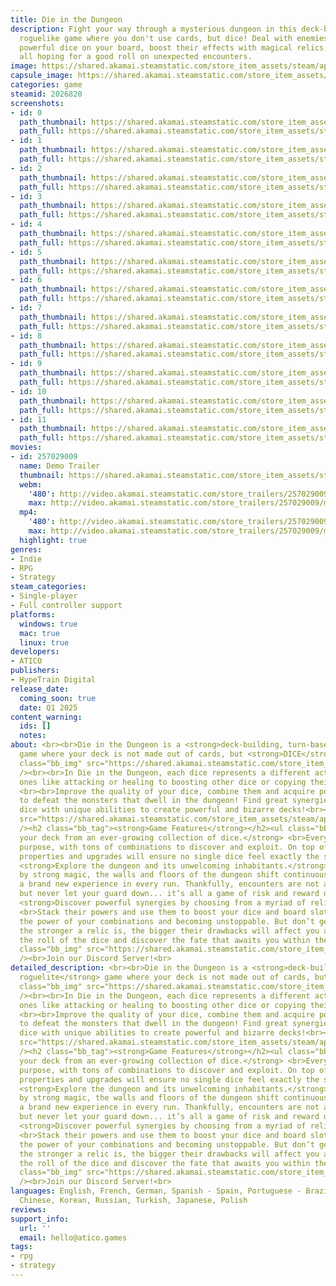 ```yaml
---
title: Die in the Dungeon
description: Fight your way through a mysterious dungeon in this deck-building, turn-based
  roguelike game where you don't use cards, but dice! Deal with enemies by combining
  powerful dice on your board, boost their effects with magical relics, and risk it
  all hoping for a good roll on unexpected encounters.
image: https://shared.akamai.steamstatic.com/store_item_assets/steam/apps/2026820/header.jpg?t=1729271116
capsule_image: https://shared.akamai.steamstatic.com/store_item_assets/steam/apps/2026820/capsule_231x87.jpg?t=1729271116
categories: game
steamid: 2026820
screenshots:
- id: 0
  path_thumbnail: https://shared.akamai.steamstatic.com/store_item_assets/steam/apps/2026820/ss_45194c785c062e6e8b14bc5aaae96ed6e49f2758.600x338.jpg?t=1729271116
  path_full: https://shared.akamai.steamstatic.com/store_item_assets/steam/apps/2026820/ss_45194c785c062e6e8b14bc5aaae96ed6e49f2758.1920x1080.jpg?t=1729271116
- id: 1
  path_thumbnail: https://shared.akamai.steamstatic.com/store_item_assets/steam/apps/2026820/ss_d3e9c4f7e7cc854a47dc3ad1639cca5db279d69e.600x338.jpg?t=1729271116
  path_full: https://shared.akamai.steamstatic.com/store_item_assets/steam/apps/2026820/ss_d3e9c4f7e7cc854a47dc3ad1639cca5db279d69e.1920x1080.jpg?t=1729271116
- id: 2
  path_thumbnail: https://shared.akamai.steamstatic.com/store_item_assets/steam/apps/2026820/ss_b6657969d9ce3f2dda87f42bf64e7d82f93b32cf.600x338.jpg?t=1729271116
  path_full: https://shared.akamai.steamstatic.com/store_item_assets/steam/apps/2026820/ss_b6657969d9ce3f2dda87f42bf64e7d82f93b32cf.1920x1080.jpg?t=1729271116
- id: 3
  path_thumbnail: https://shared.akamai.steamstatic.com/store_item_assets/steam/apps/2026820/ss_2c14ff7ffa640d87ff1f0480f3b27fff79c7a529.600x338.jpg?t=1729271116
  path_full: https://shared.akamai.steamstatic.com/store_item_assets/steam/apps/2026820/ss_2c14ff7ffa640d87ff1f0480f3b27fff79c7a529.1920x1080.jpg?t=1729271116
- id: 4
  path_thumbnail: https://shared.akamai.steamstatic.com/store_item_assets/steam/apps/2026820/ss_f33a12621b271246acb09d0397a9b99d7561bed1.600x338.jpg?t=1729271116
  path_full: https://shared.akamai.steamstatic.com/store_item_assets/steam/apps/2026820/ss_f33a12621b271246acb09d0397a9b99d7561bed1.1920x1080.jpg?t=1729271116
- id: 5
  path_thumbnail: https://shared.akamai.steamstatic.com/store_item_assets/steam/apps/2026820/ss_3335f187c35737d80352e79111eff9fc1318e003.600x338.jpg?t=1729271116
  path_full: https://shared.akamai.steamstatic.com/store_item_assets/steam/apps/2026820/ss_3335f187c35737d80352e79111eff9fc1318e003.1920x1080.jpg?t=1729271116
- id: 6
  path_thumbnail: https://shared.akamai.steamstatic.com/store_item_assets/steam/apps/2026820/ss_02c120589df8d9c7417a1ff4a6f37efa4cd44ab8.600x338.jpg?t=1729271116
  path_full: https://shared.akamai.steamstatic.com/store_item_assets/steam/apps/2026820/ss_02c120589df8d9c7417a1ff4a6f37efa4cd44ab8.1920x1080.jpg?t=1729271116
- id: 7
  path_thumbnail: https://shared.akamai.steamstatic.com/store_item_assets/steam/apps/2026820/ss_52d3ff6f94e6f2ca5b003219235664b3c27f69dd.600x338.jpg?t=1729271116
  path_full: https://shared.akamai.steamstatic.com/store_item_assets/steam/apps/2026820/ss_52d3ff6f94e6f2ca5b003219235664b3c27f69dd.1920x1080.jpg?t=1729271116
- id: 8
  path_thumbnail: https://shared.akamai.steamstatic.com/store_item_assets/steam/apps/2026820/ss_c79d323db2a62ada332b8549258a91cfc7fb4940.600x338.jpg?t=1729271116
  path_full: https://shared.akamai.steamstatic.com/store_item_assets/steam/apps/2026820/ss_c79d323db2a62ada332b8549258a91cfc7fb4940.1920x1080.jpg?t=1729271116
- id: 9
  path_thumbnail: https://shared.akamai.steamstatic.com/store_item_assets/steam/apps/2026820/ss_e96b2add1d9dd47643dff53064878bd6b594954c.600x338.jpg?t=1729271116
  path_full: https://shared.akamai.steamstatic.com/store_item_assets/steam/apps/2026820/ss_e96b2add1d9dd47643dff53064878bd6b594954c.1920x1080.jpg?t=1729271116
- id: 10
  path_thumbnail: https://shared.akamai.steamstatic.com/store_item_assets/steam/apps/2026820/ss_54d0eab710607d139a167226177752b292fbb0be.600x338.jpg?t=1729271116
  path_full: https://shared.akamai.steamstatic.com/store_item_assets/steam/apps/2026820/ss_54d0eab710607d139a167226177752b292fbb0be.1920x1080.jpg?t=1729271116
- id: 11
  path_thumbnail: https://shared.akamai.steamstatic.com/store_item_assets/steam/apps/2026820/ss_c08bf2ee5181aeb8eeaa4ab605c8ebeaeb0b8101.600x338.jpg?t=1729271116
  path_full: https://shared.akamai.steamstatic.com/store_item_assets/steam/apps/2026820/ss_c08bf2ee5181aeb8eeaa4ab605c8ebeaeb0b8101.1920x1080.jpg?t=1729271116
movies:
- id: 257029009
  name: Demo Trailer
  thumbnail: https://shared.akamai.steamstatic.com/store_item_assets/steam/apps/257029009/movie.293x165.jpg?t=1717724320
  webm:
    '480': http://video.akamai.steamstatic.com/store_trailers/257029009/movie480_vp9.webm?t=1717724320
    max: http://video.akamai.steamstatic.com/store_trailers/257029009/movie_max_vp9.webm?t=1717724320
  mp4:
    '480': http://video.akamai.steamstatic.com/store_trailers/257029009/movie480.mp4?t=1717724320
    max: http://video.akamai.steamstatic.com/store_trailers/257029009/movie_max.mp4?t=1717724320
  highlight: true
genres:
- Indie
- RPG
- Strategy
steam_categories:
- Single-player
- Full controller support
platforms:
  windows: true
  mac: true
  linux: true
developers:
- ATICO
publishers:
- HypeTrain Digital
release_date:
  coming_soon: true
  date: Q1 2025
content_warning:
  ids: []
  notes:
about: <br><br>Die in the Dungeon is a <strong>deck-building, turn-based roguelite</strong>
  game where your deck is not made out of cards, but <strong>DICE</strong>!<br><img
  class="bb_img" src="https://shared.akamai.steamstatic.com/store_item_assets/steam/apps/2026820/extras/dicegif.gif?t=1729271116"
  /><br><br>In Die in the Dungeon, each dice represents a different action, from basic
  ones like attacking or healing to boosting other dice or copying their abilities.
  <br><br>Improve the quality of your dice, combine them and acquire powerful relics
  to defeat the monsters that dwell in the dungeon! Find great synergies by combining
  dice with unique abilities to create powerful and bizarre decks!<br><br><img class="bb_img"
  src="https://shared.akamai.steamstatic.com/store_item_assets/steam/apps/2026820/extras/gameplay.gif?t=1729271116"
  /><h2 class="bb_tag"><strong>Game Features</strong></h2><ul class="bb_ul"><li> <strong>Craft
  your deck from an ever-growing collection of dice.</strong> <br>Every dice has its
  purpose, with tons of combinations to discover and exploit. On top of that, special
  properties and upgrades will ensure no single dice feel exactly the same.<br></li><li>
  <strong>Explore the dungeon and its unwelcoming inhabitants.</strong> <br>Forged
  by strong magic, the walls and floors of the dungeon shift continuously, creating
  a brand new experience in every run. Thankfully, encounters are not always hostile,
  but never let your guard down... it’s all a game of risk and reward down here.<br></li><li>
  <strong>Discover powerful synergies by choosing from a myriad of relics.</strong>
  <br>Stack their powers and use them to boost your dice and board slots, multiplying
  the power of your combinations and becoming unstoppable. But don’t get too greedy,
  the stronger a relic is, the bigger their drawbacks will affect you and your deck.</li></ul><strong>Trust
  the roll of the dice and discover the fate that awaits you within the dungeon walls!</strong><br><br><img
  class="bb_img" src="https://shared.akamai.steamstatic.com/store_item_assets/steam/apps/2026820/extras/gameplay.gif?t=1729271116"
  /><br>Join our Discord Server!<br>
detailed_description: <br><br>Die in the Dungeon is a <strong>deck-building, turn-based
  roguelite</strong> game where your deck is not made out of cards, but <strong>DICE</strong>!<br><img
  class="bb_img" src="https://shared.akamai.steamstatic.com/store_item_assets/steam/apps/2026820/extras/dicegif.gif?t=1729271116"
  /><br><br>In Die in the Dungeon, each dice represents a different action, from basic
  ones like attacking or healing to boosting other dice or copying their abilities.
  <br><br>Improve the quality of your dice, combine them and acquire powerful relics
  to defeat the monsters that dwell in the dungeon! Find great synergies by combining
  dice with unique abilities to create powerful and bizarre decks!<br><br><img class="bb_img"
  src="https://shared.akamai.steamstatic.com/store_item_assets/steam/apps/2026820/extras/gameplay.gif?t=1729271116"
  /><h2 class="bb_tag"><strong>Game Features</strong></h2><ul class="bb_ul"><li> <strong>Craft
  your deck from an ever-growing collection of dice.</strong> <br>Every dice has its
  purpose, with tons of combinations to discover and exploit. On top of that, special
  properties and upgrades will ensure no single dice feel exactly the same.<br></li><li>
  <strong>Explore the dungeon and its unwelcoming inhabitants.</strong> <br>Forged
  by strong magic, the walls and floors of the dungeon shift continuously, creating
  a brand new experience in every run. Thankfully, encounters are not always hostile,
  but never let your guard down... it’s all a game of risk and reward down here.<br></li><li>
  <strong>Discover powerful synergies by choosing from a myriad of relics.</strong>
  <br>Stack their powers and use them to boost your dice and board slots, multiplying
  the power of your combinations and becoming unstoppable. But don’t get too greedy,
  the stronger a relic is, the bigger their drawbacks will affect you and your deck.</li></ul><strong>Trust
  the roll of the dice and discover the fate that awaits you within the dungeon walls!</strong><br><br><img
  class="bb_img" src="https://shared.akamai.steamstatic.com/store_item_assets/steam/apps/2026820/extras/gameplay.gif?t=1729271116"
  /><br>Join our Discord Server!<br>
languages: English, French, German, Spanish - Spain, Portuguese - Brazil, Simplified
  Chinese, Korean, Russian, Turkish, Japanese, Polish
reviews:
support_info:
  url: ''
  email: hello@atico.games
tags:
- rpg
- strategy
---
```


